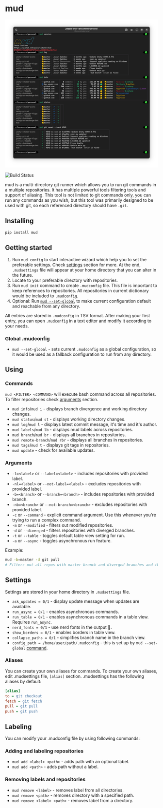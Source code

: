 # mud

![Demo](./img.png)

![Build Status](https://img.shields.io/github/actions/workflow/status/jasursadikov/mud/main.yaml)

mud is a multi-directory git runner which allows you to run git commands in a multiple repositories. It has multiple powerful tools filtering tools and support of aliasing. This tool is not limited to git commands only, you can run any commands as you wish, but this tool was primarily designed to be used with git, so each referenced directory should have `.git`.

## Installing
```bash
pip install mud
```

## Getting started

1. Run `mud config` to start interactive wizard which help you to set the preferable settings. Check [settings](#settings) section for more. At the end, `.mudsettings` file will appear at your home directory that you can alter in the future.
2. Locate to your preferable directory with repositories.
3. Run `mud init` command to create `.mudconfig` file. This file is important to keep references to repositories. All repositories in current dictionary would be included to `.mudconfig`.
4. Optional: Run [`mud --set-global`](#global-mudconfig) to make current configuration default and reachable from any directory.

All entries are stored in `.mudconfig` in TSV format. After making your first entry, you can open `.mudconfig` in a text editor and modify it according to your needs.

### Global .mudconfig
- `mud --set-global` - sets current `.mudconfig` as a global configuration, so it would be used as a fallback configuration to run from any directory.

## Using

### Commands
`mud <FILTER> <COMMAND>` will execute bash command across all repositories. To filter repositories check [arguments](#arguments) section.

- `mud info`/`mud i` - displays branch divergence and working directory changes.
- `mud status`/`mud st` - displays working directory changes.
- `mud log`/`mud l` - displays latest commit message, it's time and it's author.
- `mud labels`/`mud lb` - displays mud labels across repositories.
- `mud branch`/`mud br` - displays all branches in repositories.
- `mud remote-branch`/`mud rbr` - displays all branches in repositories.
- `mud tags`/`mud t` - displays git tags in repositories.
- `mud update` - check for available updates.

### Arguments
- `-l=<label>` or `--label=<label>` - includes repositories with provided label.
- `-nl=<label>` or `--not-label=<label>` - excludes repositories with provided label.
- `-b=<branch>` or `--branch=<branch>` - includes repositories with provided branch.
- `-nb=<branch>` or `--not-branch=<branch>` - excludes repositories with provided label.
- `-c` or `--command` - explicit command argument. Use this whenever you're trying to run a complex command.
- `-m` or `--modified` - filters out modified repositories.
- `-d` or `--diverged` - filters repositories with diverged branches.
- `-t` or `--table` - toggles default table view setting for run.
- `-a` or `--async` - toggles asynchronous run feature.

Example:

```bash
mud -b=master -d git pull
# Filters out all repos with master branch and diverged branches and then runs pull command.
```

## Settings

Settings are stored in your home directory in `.mudsettings` file.

- `ask_updates = 0/1` - display update message when updates are available.
- `run_async = 0/1` - enables asynchronous commands.
- `run_table = 0/1` - enables asynchronous commands in a table view. Requires `run_async`.
- `nerd_fonts = 0/1` - use nerd fonts in the output 💅.
- `show_borders = 0/1` - enables borders in table view.
- `collapse_paths = 0/1` - simplifies branch name in the branch view.
- `config_path = /home/user/path/.mudconfig` - this is set up by `mud --set-global` [command](#global-mudconfig).

### Aliases

You can create your own aliases for commands. To create your own aliases, edit .mudsettings file, `[alias]` section. .mudsettings has the following aliases by default:

```ini
[alias]
to = git checkout
fetch = git fetch
pull = git pull
push = git push
```

## Labeling

You can modify your .mudconfig file by using following commands:

### Adding and labeling repositories

-   `mud add <label> <path>` - adds path with an optional label.
-   `mud add <path>` - adds path without a label.

### Removing labels and repositories

-   `mud remove <label>` - removes label from all directories.
-   `mud remove <path>` - removes directory with a specified path.
-   `mud remove <label> <path>` - removes label from a directory.
